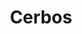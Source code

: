 ---
git: https://github.com/cerbos
linkedin: https://linkedin.com/company/cerbos-dev
logohandle: cerbosdev
sort: cerbos
title: Cerbos
twitter: https://x.com/cerbosdev
website: https://cerbos.dev/
youtube: https://youtube.com/channel/UCSfAKV6Tkv2AHqNNknvXYPg
---
